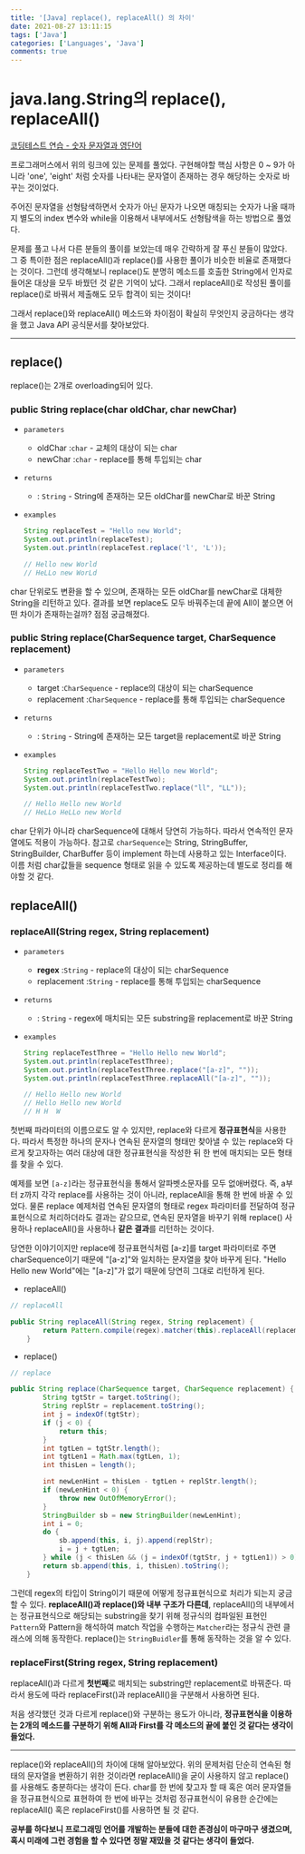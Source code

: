 ```yaml
---
title: '[Java] replace(), replaceAll() 의 차이'
date: 2021-08-27 13:11:15
tags: ['Java']
categories: ['Languages', 'Java']
comments: true
---
```


# java.lang.String의 replace(), replaceAll()

[코딩테스트 연습 - 숫자 문자열과 영단어](https://programmers.co.kr/learn/courses/30/lessons/81301)

프로그래머스에서 위의 링크에 있는 문제를 풀었다. 구현해야할 핵심 사항은 0 ~ 9가 아니라 'one', 'eight' 처럼 숫자를 나타내는 문자열이 존재하는 경우 해당하는 숫자로 바꾸는 것이었다. 

주어진 문자열을 선형탐색하면서 숫자가 아닌 문자가 나오면 매칭되는 숫자가 나올 때까지 별도의 index 변수와 while을 이용해서 내부에서도 선형탐색을 하는 방법으로 풀었다.

문제를 풀고 나서 다른 분들의 풀이를 보았는데 매우 간략하게 잘 푸신 분들이 많았다. 그 중 특이한 점은 replaceAll()과 replace()를 사용한 풀이가 비슷한 비율로 존재했다는 것이다. 그런데 생각해보니 replace()도 분명히 메소드를 호출한 String에서 인자로 들어온 대상을 모두 바꿨던 것 같은 기억이 났다. 그래서 replaceAll()로 작성된 풀이를 replace()로 바꿔서 제출해도 모두 합격이 되는 것이다!

그래서 replace()와 replaceAll() 메소드와 차이점이 확실히 무엇인지 궁금하다는 생각을 했고 Java API 공식문서를 찾아보았다.

---

## replace()

replace()는 2개로 overloading되어 있다.

### public String replace(char oldChar, char newChar)

- `parameters`

  - oldChar :`char` - 교체의 대상이 되는 char
  - newChar :`char` - replace를 통해 투입되는 char

- `returns`

  - : `String` - String에 존재하는 모든 oldChar를 newChar로 바꾼 String

- `examples`

  ```java
  String replaceTest = "Hello new World";
  System.out.println(replaceTest);
  System.out.println(replaceTest.replace('l', 'L'));
  
  // Hello new World
  // HeLLo new WorLd
  ```

char 단위로도 변환을 할 수 있으며, 존재하는 모든 oldChar를 newChar로 대체한 String을 리턴하고 있다. 결과를 보면 replace도 모두 바꿔주는데 끝에 All이 붙으면 어떤 차이가 존재하는걸까? 점점 궁금해졌다.

### public String replace(CharSequence target, CharSequence replacement)

- `parameters`

  - target :`CharSequence` - replace의 대상이 되는 charSequence
  - replacement :`CharSequence` - replace를 통해 투입되는 charSequence

- `returns`

  - : `String` - String에 존재하는 모든 target을 replacement로 바꾼 String

- `examples`

  ```java
  String replaceTestTwo = "Hello Hello new World";
  System.out.println(replaceTestTwo);
  System.out.println(replaceTestTwo.replace("ll", "LL"));
  
  // Hello Hello new World
  // HeLLo HeLLo new World
  ```

char 단위가 아니라 charSequence에 대해서 당연히 가능하다. 따라서 연속적인 문자열에도 적용이 가능하다. 참고로 `charSequence`는 String, StringBuffer, StringBuilder, CharBuffer 등이 implement 하는데 사용하고 있는 Interface이다. 이름 처럼 char값들을 sequence 형태로 읽을 수 있도록 제공하는데 별도로 정리를 해야할 것 같다.

## replaceAll()

### replaceAll(String regex, String replacement)

- `parameters`

  - **regex** :`String` - replace의 대상이 되는 charSequence
  - replacement :`String` - replace를 통해 투입되는 charSequence

- `returns`

  - : `String` - regex에 매치되는 모든 substring을 replacement로 바꾼 String

- `examples`

  ```java
  String replaceTestThree = "Hello Hello new World";
  System.out.println(replaceTestThree);
  System.out.println(replaceTestThree.replace("[a-z]", ""));
  System.out.println(replaceTestThree.replaceAll("[a-z]", ""));
  
  // Hello Hello new World
  // Hello Hello new World
  // H H  W
  ```

첫번째 파라미터의 이름으로도 알 수 있지만, replace와 다르게 **정규표현식**을 사용한다. 따라서 특정한 하나의 문자나 연속된 문자열의 형태만 찾아낼 수 있는 replace와 다르게 찾고자하는 여러 대상에 대한 정규표현식을 작성한 뒤 한 번에 매치되는 모든 형태를 찾을 수 있다. 

예제를 보면 `[a-z]`라는 정규표현식을 통해서 알파벳소문자를 모두 없애버렸다. 즉, a부터 z까지 각각 replace를 사용하는 것이 아니라, replaceAll을 통해 한 번에 바꿀 수 있었다. 물론 replace 예제처럼 연속된 문자열의 형태로 regex 파라미터를 전달하여 정규표현식으로 처리하더라도 결과는 같으므로, 연속된 문자열을 바꾸기 위해 replace() 사용하나 replaceAll()을 사용하나 **같은 결과**를 리턴하는 것이다.

당연한 이야기이지만 replace에 정규표현식처럼 [a-z]를 target 파라미터로 주면 charSequence이기 때문에 "[a-z]"와 일치하는 문자열을 찾아 바꾸게 된다. "Hello Hello new World"에는 "[a-z]"가 없기 때문에 당연히 그대로 리턴하게 된다.

- replaceAll()
```java
// replaceAll

public String replaceAll(String regex, String replacement) {
        return Pattern.compile(regex).matcher(this).replaceAll(replacement);
    }
```

- replace()
```java
// replace

public String replace(CharSequence target, CharSequence replacement) {
        String tgtStr = target.toString();
        String replStr = replacement.toString();
        int j = indexOf(tgtStr);
        if (j < 0) {
            return this;
        }
        int tgtLen = tgtStr.length();
        int tgtLen1 = Math.max(tgtLen, 1);
        int thisLen = length();

        int newLenHint = thisLen - tgtLen + replStr.length();
        if (newLenHint < 0) {
            throw new OutOfMemoryError();
        }
        StringBuilder sb = new StringBuilder(newLenHint);
        int i = 0;
        do {
            sb.append(this, i, j).append(replStr);
            i = j + tgtLen;
        } while (j < thisLen && (j = indexOf(tgtStr, j + tgtLen1)) > 0);
        return sb.append(this, i, thisLen).toString();
    }
```

그런데 regex의 타입이 String이기 때문에 어떻게 정규표현식으로 처리가 되는지 궁금할 수 있다. **replaceAll()과 replace()와 내부 구조가 다른데**, replaceAll()의 내부에서는 정규표현식으로 해당되는 substring을 찾기 위해 정규식의 컴파일된 표현인 `Pattern`와 Pattern을 해석하여 match 작업을 수행하는 `Matcher`라는 정규식 관련 클래스에 의해 동작한다. replace()는 `StringBuidler`를 통해 동작하는 것을 알 수 있다. 

### replaceFirst(String regex, String replacement)

replaceAll()과 다르게 **첫번째**로 매치되는 substring만 replacement로 바꿔준다. 따라서 용도에 따라 replaceFirst()과 replaceAll()을 구분해서 사용하면 된다. 

처음 생각했던 것과 다르게 replace()와 구분하는 용도가 아니라, **정규표현식을 이용하는 2개의 메소드를 구분하기 위해 All과 First를 각 메소드의 끝에 붙인 것 같다는 생각이 들었다.**

---

replace()와 replaceAll()의 차이에 대해 알아보았다. 위의 문제처럼 단순히 연속된 형태의 문자열을 변환하기 위한 것이라면 replaceAll()을 굳이 사용하지 않고 replace()를 사용해도 충분하다는 생각이 든다. char를 한 번에 찾고자 할 때 혹은 여러 문자열들을 정규표현식으로 표현하여 한 번에 바꾸는 것처럼 정규표현식이 유용한 순간에는 replaceAll() 혹은 replaceFirst()를 사용하면 될 것 같다. 

**공부를 하다보니 프로그래밍 언어를 개발하는 분들에 대한 존경심이 마구마구 생겼으며, 혹시 미래에 그런 경험을 할 수 있다면 정말 재밌을 것 같다는 생각이 들었다.**